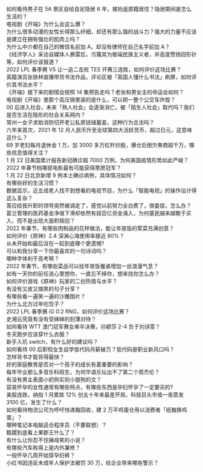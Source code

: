 如何看待男子在 5A 景区自给自足隐居 6 年，被劝返原籍居住？隐居期间是怎么生活的？  
电视剧《开端》为什么会这么爆？  
为什么很多动漫的女性长得那么纤细，却还有那么强的战斗力？强大的力量不应该是建立在拥有强壮的肌肉上吗？  
为什么中介都在自己的微信名前加 A，却没有律师在自己名字前加 A？  
《经济学人》采访自媒体人赛雷后，污蔑其为极端民族主义者，并高度赞扬回形针等，如何评价该报道？  
2022 LPL 春季赛 V5 让一追二击败 TES 开赛三连胜，如何评价这场比赛？  
英籍演员张铁林直播带货书法作品，评论区被「英国人懂什么书法」刷屏，如何评价其书法水平？  
《开端》接下来的剧情会按照 14 集预告走吗？老张和男女主的命运会如何？  
电视剧《开端》里那个高压锅里装的是什么，可以把一整个公交车炸毁？  
00 后进入社会，未来「熟人社会」会逐渐消亡，被「陌生人社会」取代吗？我们是否生活在隐形的社会关系网内？  
常州一女子求助消防切开老公私房钱储蓄盒，这种行为合法吗？  
六年来首次，2021 年 12 月人民币升至全球第四大活跃货币，超过日元，这意味这什么？  
69 岁老妇每月退休金 1 万，加 3000 多万杠杆炒股，爆仓后倒欠券商超千万，哪些信息值得关注？  
1 月 22 日美国累计报告新冠确诊超 7000 万例，为何美国疫情形势如此严峻？  
2022 年春节档哪部电影最有可能获得票房冠军？  
1 月 22 日北京新增 9 例本土确诊病例，具体情况如何？  
有哪些好的生活习惯？  
数据显示，近五成老人找不到想看的电视节目，为什么「智能电视」的操作设计得这么复杂？  
答应给我升职的领导突然被调走了，感觉以前努力全白费了，很委屈，怎么办？  
葛兰管理的医药基金净值下滑却依然有超百亿资金涌入，为何基民越来越敢于买入，而不是出现大面积赎回？  
2022 年春节，有哪些肉制品的花样做法，能让年夜饭的荤菜充满创意？  
如何评价《原神》2.4 深渊心海使用率接近 80%？  
从未开始和最后没在一起到底哪个更遗憾?  
可以和我分享一下你最喜欢的一句诗词吗？  
哪种字体利于高考啊？  
2022 年春节，有哪些菜品可以给年夜饭餐桌增加一丝浪漫气息？  
如有一天你的前任说心里想你，一直忘不掉你，想来找你怎么办？  
如何评价游戏《原神》玩家的二创热情与水平？  
有没有又皮又搞笑的句子分享？  
有哪些看一遍笑一遍的沙雕图片？  
为什么北方过年吃饺子？  
2022 LPL 春季赛 iG 0:2 RNG，如何评价这场比赛？  
史湘云究竟有没有受婶婶的刻薄对待？  
如何看待 WTT 澳门冠军赛女单半决赛，孙颖莎 2-4 负于刘诗雯？  
冬天跑步应该穿什么衣服？  
新手入坑 switch，有什么好的建议吗？  
如何看待 00 后职校女生自学低代码月薪破万？低代码是职业新风口吗？  
怎样背书才能背得最快？  
好的家庭教育是否对一个孩子的成长有着重要的影响？  
每年毕业那么多音乐科班生，为何华语乐坛出不了第二个周杰伦？  
有没有男主表面小奶狗实则小狼狗的文？  
容易怀孕的女性通常有哪些特点，有哪些东西是孕妇怀孕了一定要买的?  
美股连跌，纳指 1 月累跌 12% 创五十年来最差开局，科技巨头市值一夜蒸发 3100 亿，发生了什么？  
如何看待物流公司为呼吁快递箱回收，建 2 万平鸡蛋仓用以消费者「纸箱换鸡蛋」？  
哪种笔记本电脑适合程序员（不要联想）？  
甄嬛到底看上果郡王什么了？  
有什么让你忍不住姨母笑的小说？  
有哪些汽车称得上是内外兼修？  
一般怀孕几周开始穿孕妇裤？  
小红书因违反未成年人保护法被罚 30 万，给企业带来哪些警示？  
